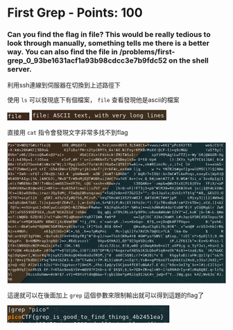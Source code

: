  
# First Grep - Points: 100

### Can you find the flag in file? This would be really tedious to look through manually, something tells me there is a better way. You can also find the file in /problems/first-grep_0_93be1631acf1a93b98cdcc3e7b9fdc52 on the shell server.

利用ssh連線到伺服器在切換到上述路徑下

使用 `ls` 可以發現底下有個檔案， `file` 查看發現他是ascii的檔案

![image](https://github.com/bohsiang/CTF_practice/blob/master/picoCTF2019/picture/First%20Grep_1.PNG)
![image](https://github.com/bohsiang/CTF_practice/blob/master/picoCTF2019/picture/First%20Grep_2.PNG)

直接用 `cat` 指令會發現文字非常多找不到flag

![image](https://github.com/bohsiang/CTF_practice/blob/master/picoCTF2019/picture/First%20Grep_3.PNG)

這邊就可以在後面加上 `grep` 這個參數來限制輸出就可以得到這題的flag了

![image](https://github.com/bohsiang/CTF_practice/blob/master/picoCTF2019/picture/First%20Grep_4.PNG)


